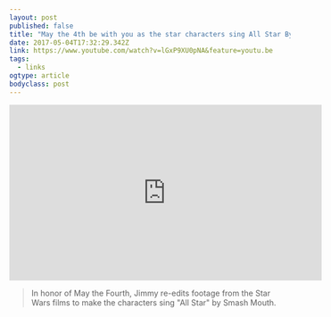 ```yaml
---
layout: post 
published: false 
title: "May the 4th be with you as the star characters sing All Star By Smash Mouth" 
date: 2017-05-04T17:32:29.342Z 
link: https://www.youtube.com/watch?v=lGxP9XU0pNA&feature=youtu.be 
tags:
  - links
ogtype: article 
bodyclass: post 
---
```


<iframe width="560" height="315" src="https://www.youtube.com/embed/lGxP9XU0pNA" frameborder="0" allowfullscreen></iframe>

> In honor of May the Fourth, Jimmy re-edits footage from the Star Wars films to make the characters sing "All Star" by Smash Mouth.